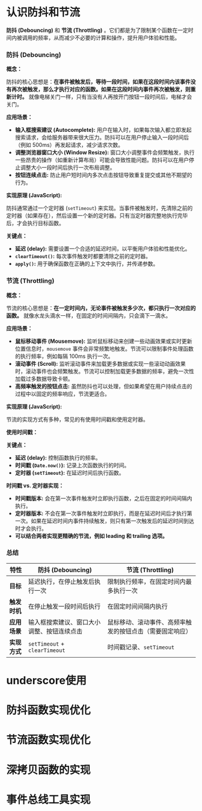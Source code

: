 # 认识防抖和节流

**防抖 (Debouncing)** 和 **节流 (Throttling)** 。它们都是为了限制某个函数在一定时间内被调用的频率，从而减少不必要的计算和操作，提升用户体验和性能。

### 防抖 (Debouncing)

**概念：**

防抖的核心思想是：**在事件被触发后，等待一段时间，如果在这段时间内该事件没有再次被触发，那么才执行对应的函数。如果在这段时间内事件再次被触发，则重新计时。** 就像电梯关门一样，只有当没有人再按开门按钮一段时间后，电梯才会关门。

**应用场景：**

-   **输入框搜索建议 (Autocomplete):** 用户在输入时，如果每次输入都立即发起搜索请求，会给服务器带来很大压力。防抖可以在用户停止输入一段时间后（例如 500ms）再发起请求，减少请求次数。
-   **调整浏览器窗口大小 (Window Resize):** 窗口大小调整事件会频繁触发，执行一些昂贵的操作（如重新计算布局）可能会导致性能问题。防抖可以在用户停止调整大小一段时间后执行一次布局调整。
-   **按钮连续点击:** 防止用户短时间内多次点击按钮导致重复提交或其他不期望的行为。

**实现原理 (JavaScript):**

防抖通常通过一个定时器 (`setTimeout`) 来实现。当事件被触发时，先清除之前的定时器（如果存在），然后设置一个新的定时器。只有当定时器完整地执行完毕后，才会执行目标函数。


**关键点：**

-   **延迟 (delay):** 需要设置一个合适的延迟时间，以平衡用户体验和性能优化。
-   **`clearTimeout()`:** 每次事件触发时都要清除之前的定时器。
-   **`apply()`:** 用于确保函数在正确的上下文中执行，并传递参数。

### 节流 (Throttling)

**概念：**

节流的核心思想是：**在一定时间内，无论事件被触发多少次，都只执行一次对应的函数。** 就像水龙头滴水一样，在固定的时间间隔内，只会滴下一滴水。

**应用场景：**

-   **鼠标移动事件 (Mousemove):** 监听鼠标移动来创建一些动画效果或实时更新位置信息时，`mousemove` 事件会非常频繁地触发。节流可以限制事件处理函数的执行频率，例如每隔 100ms 执行一次。
-   **滚动事件 (Scroll):** 监听滚动事件来加载更多数据或实现一些滚动动画效果时，滚动事件也会频繁触发。节流可以控制加载更多数据的频率，避免一次性加载过多数据导致卡顿。
-   **高频率触发的按钮点击:** 虽然防抖也可以处理，但如果希望在用户持续点击的过程中以固定的频率响应，节流更适合。

**实现原理 (JavaScript):**

节流的实现方式有多种，常见的有使用时间戳和使用定时器。

**使用时间戳：**


**关键点：**

-   **延迟 (delay):** 控制函数执行的频率。
-   **时间戳 (`Date.now()`):** 记录上次函数执行的时间。
-   **定时器 (`setTimeout`):** 在延迟时间后执行函数。

**时间戳 vs. 定时器实现：**

-   **时间戳版本:** 会在第一次事件触发时立即执行函数，之后在固定的时间间隔内执行。
-   **定时器版本:** 不会在第一次事件触发时立即执行，而是在延迟时间后才执行第一次。如果在延迟时间内事件持续触发，则只有第一次触发后的延迟时间到达时才会执行。
-   **可以结合两者实现更精确的节流，例如 leading 和 trailing 选项。**

### 总结

| **特性**   | **防抖 (Debouncing)**           | **节流 (Throttling)**          |
| -------- | ----------------------------- | ---------------------------- |
| **目标**   | 延迟执行，在停止触发后执行一次               | 限制执行频率，在固定时间内最多执行一次          |
| **触发时机** | 在停止触发一段时间后执行                  | 在固定时间间隔内执行                   |
| **应用场景** | 输入框搜索建议、窗口大小调整、按钮连续点击         | 鼠标移动、滚动事件、高频率触发的按钮点击（需要固定响应） |
| **实现方式** | `setTimeout` + `clearTimeout` | 时间戳记录、`setTimeout`           |

# underscore使用
# 防抖函数实现优化
# 节流函数实现优化
# 深拷贝函数的实现
# 事件总线工具实现